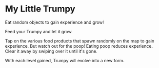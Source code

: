 # My Little Trumpy
Eat random objects to gain experience and grow!

Feed your Trumpy and let it grow. 

Tap on the various food products that spawn randomly on the map to gain experience. 
But watch out for the poop! Eating poop reduces experience. Clear it away by swiping over it until it's gone.

With each level gained, Trumpy will evolve into a new form.
